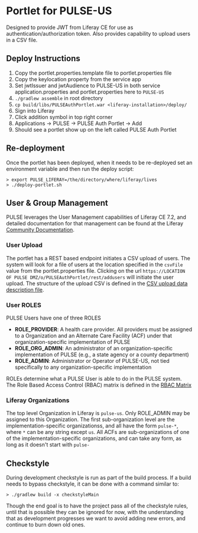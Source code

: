 # Portlet for PULSE-US

Designed to provide JWT from Liferay CE for use as authentication/authorization token. Also provides capability to upload users in a CSV file.

## Deploy Instructions

1. Copy the portlet.properties.template file to portlet.properties file
1. Copy the keylocation property from the service app
1. Set jwtIssuer and jwtAudience to PULSE-US in both service application.properties and portlet.properties here to `PULSE-US`
1. `./gradlew assemble` in root directory
1. `cp build/libs/PULSEAuthPortlet.war <liferay-installation>/deploy/`
1. Sign into Liferay
1. Click addition symbol in top right corner
1. Applications -> PULSE -> PULSE Auth Portlet -> Add
1. Should see a portlet show up on the left called PULSE Auth Portlet

## Re-deployment

Once the portlet has been deployed, when it needs to be re-deployed set an environment variable and then run the deploy script:

```
> export PULSE_LIFERAY=/the/directory/where/liferay/lives
> ./deploy-portlet.sh
```

## User & Group Management

PULSE leverages the User Management capabilities of Liferay CE 7.2, and detailed documentation for that management can be found at the Liferay [Community Documentation](https://dev.liferay.com/discover/portal/-/knowledge_base/7-0/user-management).

### User Upload

The portlet has a REST based endpoint initiates a CSV upload of users. The system will look for a file of users at the location specified in the `csvFile` value from the portlet.properties file. Clicking on the url `https://LOCATION OF PULSE DMZ/o/PULSEAuthPortlet/rest/addusers` will initiate the user upload. The structure of the upload CSV is defined in the [CSV upload data description file](./CSV_upload_data_description.xlsx).

### User ROLES

PULSE Users have one of three ROLES
* **ROLE_PROVIDER**: A health care provider. All providers must be assigned to a Organization and an Alternate Care Facility (ACF) under that organization-specific implementation of PULSE
* **ROLE_ORG_ADMIN**: An administrator of an organization-specific implementation of PULSE (e.g., a state agency or a county department)
* **ROLE_ADMIN**: Administrator or Operator of PULSE-US, not tied specifically to any organization-specific implementation

ROLEs determine what a PULSE User is able to do in the PULSE system. The Role Based Access Control (RBAC) matrix is defined in the [RBAC Matrix](./RBAC_Specs.xlsx)

### Liferay Organizations

The top level Organization in Liferay is `pulse-us`. Only ROLE_ADMIN may be assigned to this Organization. The first sub-organization level are the implementation-specific organizationss, and all have the form `pulse-*`, where `*` can be any string except `us`. All ACFs are sub-organizations of one of the implementation-specific organizations, and can take any form, as long as it doesn't start with `pulse-`

## Checkstyle

During development checkstyle is run as part of the build process. If a build needs to bypass checkstyle, it can be done with a command similar to:

```
> ./gradlew build -x checkstyleMain
```

Though the end goal is to have the project pass all of the checkstyle rules, until that is possible they can be ignored for now, with the understanding that as development progresses we want to avoid adding new errors, and continue to burn down old ones.

